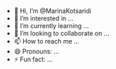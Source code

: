 - 👋 Hi, I’m @MarinaKotsaridi
- 👀 I’m interested in ...
- 🌱 I’m currently learning ...
- 💞️ I’m looking to collaborate on ...
- 📫 How to reach me ...
- 😄 Pronouns: ...
- ⚡ Fun fact: ...

<!---
MarinaKotsaridi/MarinaKotsaridi is a ✨ special ✨ repository because its `README.md` (this file) appears on your GitHub profile.
You can click the Preview link to take a look at your changes.
--->
